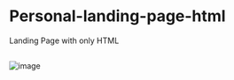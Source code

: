 # Personal-landing-page-html
Landing Page with only HTML

##

![image](https://user-images.githubusercontent.com/97769685/151913802-4736f54a-ae11-4608-9af5-cee56ffb2ed6.png)


